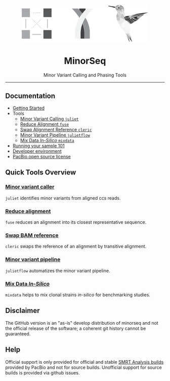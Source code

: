 <p align="center">
  <img src="doc/img/minorseq.png" alt="minorseq logos" width="400px"/>
</p>
<h1 align="center">MinorSeq</h1>
<p align="center">Minor Variant Calling and Phasing Tools</p>

***
## Documentation

 - [Getting Started](doc/INSTALL.md)
 - Tools
   - [Minor Variant Calling `juliet`](doc/JULIET.md)
   - [Reduce Alignment `fuse`](doc/FUSE.md)
   - [Swap Alignment Reference `cleric`](doc/CLERIC.md)
   - [Minor Variant Pipeline `julietflow`](doc/JULIETFLOW.md)
   - [Mix Data _In-Silico_ `mixdata`](doc/MIXDATA.md)
 - [Running your sample 101](doc/INTRODUCTION.md)
 - [Developer environment](doc/DEVELOPER.md)
 - [PacBio open source license](LICENSE)

## Quick Tools Overview

### [Minor variant caller](doc/JULIET.md)

`juliet` identifies minor variants from aligned ccs reads.

### [Reduce alignment](doc/FUSE.md)

`fuse` reduces an alignment into its closest representative sequence.

### [Swap BAM reference](doc/CLERIC.md)

`cleric` swaps the reference of an alignment by transitive alignment.

### [Minor variant pipeline](doc/JULIETFLOW.md)

`julietflow` automatizes the minor variant pipeline.

### [Mix Data _In-Silico_](doc/MIXDATA.md)

`mixdata` helps to mix clonal strains _in-silico_ for benchmarking studies.

## Disclaimer

The GitHub version is an "as-is" develop distribution of minorseq and not the
official release of the software; a coherent git history cannot be guaranteed.

## Help

Official support is only provided for official and stable
[SMRT Analysis builds](http://www.pacb.com/products-and-services/analytical-software/)
provided by PacBio and not for source builds.
Unofficial support for source builds is provided via github issues.